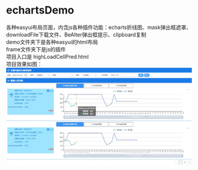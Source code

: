 # echartsDemo
各种easyui布局页面，内含js各种插件功能：echarts折线图、mask弹出框遮罩、downloadFile下载文件、BeAlter弹出框提示、clipboard复制  
demo文件夹下是各种easyui的html布局  
frame文件夹下是js的插件  
项目入口是 highLoadCellPred.html  
项目效果如图：
![Alt text](https://github.com/Emily2281/echartsDemo/blob/master/ScreenShotsImg/echartsShots.png)
